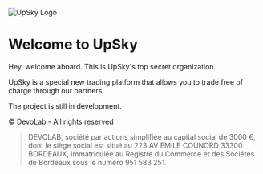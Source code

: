 ![UpSky Logo](/assets/logo-b.png)
# Welcome to UpSky

Hey, welcome aboard. This is UpSky's top secret organization.

UpSky is a special new trading platform that allows you to trade free of charge through our partners.

The project is still in development.

© DevoLab - All rights reserved
> DEVOLAB, société par actions simplifiée au capital social de 3000 €, dont le siège social est situé au 223 AV EMILE COUNORD 33300 BORDEAUX, immatriculée au Registre du Commerce et des Sociétés de Bordeaux sous le numéro 951 583 251.
